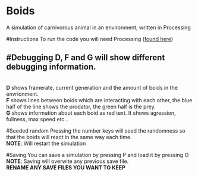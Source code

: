 # Boids
A simulation of carnivorous animal in an environment, written in Processing

#Instructions
To run the code you will need Processing ([found here](http://processing.org))

#Debugging
**D**, **F** and **G** will show different debugging information.
--------
<br />**D** shows framerate, current generation and the amount of boids in the envrionment.
<br />**F** shows lines between boids which are interacting with each other, the blue half of the line shows the prodator, the green half is the prey.
<br />**G** shows information about each boid as red text. It shows agression, fullness, max speed etc...

#Seeded random
Pressing the number keys will seed the randomness so that the boids will react in the same way each time.
<br />**NOTE**: Will restart the simulation

#Saving
You can save a simulation by pressing P and load it by pressing O
<br />**NOTE**: Saving will overwite any previous save file.
<br />**RENAME ANY SAVE FILES YOU WANT TO KEEP**
